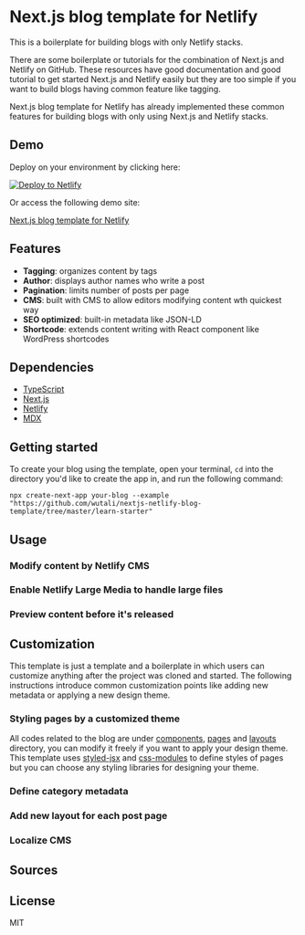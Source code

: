 
# Next.js blog template for Netlify

This is a boilerplate for building blogs with only Netlify stacks.

There are some boilerplate or tutorials for the combination of Next.js and Netlify on GitHub.
These resources have good documentation and good tutorial to get started Next.js and Netlify easily
but they are too simple if you want to build blogs having common feature like tagging.

Next.js blog template for Netlify has already implemented these common features for building
blogs with only using Next.js and Netlify stacks.

## Demo

Deploy on your environment by clicking here:

[![Deploy to Netlify](https://www.netlify.com/img/deploy/button.svg)](https://app.netlify.com/start/deploy?repository=https://github.com/wutali/nextjs-netlify-blog-template)

Or access the following demo site:

[Next.js blog template for Netlify](https://wutali-nextjs-netlify-blog.netlify.app/)

## Features

- **Tagging**: organizes content by tags
- **Author**: displays author names who write a post
- **Pagination**: limits number of posts per page
- **CMS**: built with CMS to allow editors modifying content wth quickest way
- **SEO optimized**: built-in metadata like JSON-LD
- **Shortcode**: extends content writing with React component like WordPress shortcodes

## Dependencies

- [TypeScript](https://www.typescriptlang.org/)
- [Next.js](https://nextjs.org/)
- [Netlify](https://www.netlify.com/)
- [MDX](https://mdxjs.com/)

## Getting started

To create your blog using the template, open your terminal, `cd` into the directory you'd like to create the app in,
and run the following command:

```
npx create-next-app your-blog --example "https://github.com/wutali/nextjs-netlify-blog-template/tree/master/learn-starter"
```

## Usage

### Modify content by Netlify CMS

### Enable Netlify Large Media to handle large files

### Preview content before it's released

## Customization

This template is just a template and a boilerplate in which users can customize anything after the project was cloned and started.
The following instructions introduce common customization points like adding new metadata or applying a new design theme.

### Styling pages by a customized theme

All codes related to the blog are under [components](https://github.com/wutali/nextjs-netlify-blog-template/tree/master/src/components), [pages](https://github.com/wutali/nextjs-netlify-blog-template/tree/master/src/pages) and 
[layouts](https://github.com/wutali/nextjs-netlify-blog-template/tree/master/src/layouts) directory, 
you can modify it freely if you want to apply your design theme.
This template uses [styled-jsx](https://github.com/vercel/styled-jsx) and [css-modules](https://github.com/css-modules/css-modules) to define styles of pages but you can choose any styling libraries for designing your theme.

### Define category metadata

### Add new layout for each post page

### Localize CMS

## Sources

## License

MIT
